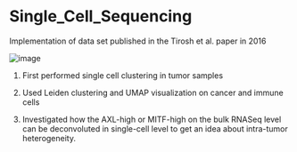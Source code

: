 # Single_Cell_Sequencing
Implementation of data set published in the Tirosh et al. paper in 2016

![image](https://user-images.githubusercontent.com/18333608/212156496-14f90fcd-d179-4369-b1da-7c44d675e52d.png)
 
 1. First performed single cell clustering in tumor samples
 
 2. Used Leiden clustering and UMAP visualization on cancer and immune cells
 
 3. Investigated how the AXL-high or MITF-high on the bulk RNASeq level can be deconvoluted in single-cell level to get an idea about intra-tumor heterogeneity.
